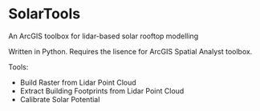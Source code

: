 # SolarTools
An ArcGIS toolbox for lidar-based solar rooftop modelling

Written in Python.
Requires the lisence for ArcGIS Spatial Analyst toolbox.

Tools:
- Build Raster from Lidar Point Cloud
- Extract Building Footprints from Lidar Point Cloud
- Calibrate Solar Potential
